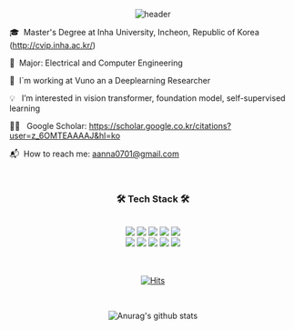 <div align="center">
  
![header](https://capsule-render.vercel.app/api?type=waving&color=003366&height=250&section=header&text=Hi,&nbsp;I'm&nbsp;Seunghoon&nbsp;👋🏻&fontColor=FAFAFA&fontSize=70)

</div>
  
🎓  &nbsp;Master's Degree at Inha University, Incheon, Republic of Korea (http://cvip.inha.ac.kr/)

📖  &nbsp;Major: Electrical and Computer Engineering

💼  &nbsp;I`m working at Vuno an a Deeplearning Researcher

💡  &nbsp;&nbsp;I’m interested in vision transformer, foundation model, self-supervised learning

👨‍🎓 &nbsp;&nbsp;Google Scholar: https://scholar.google.co.kr/citations?user=z_6OMTEAAAAJ&hl=ko

📬  &nbsp;How to reach me: aanna0701@gmail.com

<br>
 
<div align="center">
  
      
### 🛠 Tech Stack 🛠 
 <br>
<img src="https://img.shields.io/badge/Python-3776AB?style=flat-square&logo=Python&logoColor=white"/>
<img src="https://img.shields.io/badge/PyTorch-EE4C2C?style=flat-square&logo=PyTorch&logoColor=white"/>
<img src="https://img.shields.io/badge/PyTorchLightning-792EE5?style=flat-square&logo=PyTorch Lightning&logoColor=white"/>
<img src="https://img.shields.io/badge/OpenCV-5C3EE8?style=flat-square&logo=OpenCV&logoColor=white"/>
<img src="https://img.shields.io/badge/NumPy-013243?style=flat-square&logo=NumPy&logoColor=white"/>
 <br>
<img src="https://img.shields.io/badge/scikit-learn-F7931E?style=flat-square&logo=scikit-learn&logoColor=white"/>
<img src="https://img.shields.io/badge/Docker-2496ED?style=flat-square&logo=Docker&logoColor=white"/>
<img src="https://img.shields.io/badge/Jupyter-F37626?style=flat-square&logo=Jupyter&logoColor=white"/>
<img src="https://img.shields.io/badge/Anaconda-44A833?style=flat-square&logo=Anaconda&logoColor=white"/>
<img src="https://img.shields.io/badge/Visual Studio Code-007ACC?style=flat-square&logo=Visual Studio Code&logoColor=white"/>
  
<br>
<br>
<br>

[![Hits](https://hits.seeyoufarm.com/api/count/incr/badge.svg?url=https%3A%2F%2Fgithub.com%2Faanna0701%2Fhit-counter&count_bg=%233576CC&title_bg=%23555555&icon=&icon_color=%23E7E7E7&title=hits&edge_flat=false)](https://github.com/aanna0701)
 
<br>


![Anurag's github stats](https://github-readme-stats.vercel.app/api?username=aanna0701&show_icons=true&theme=tokyonight)

</div>







